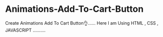 # Animations-Add-To-Cart-Button
Create Animations Add To Cart Button👌......
Here I am Using HTML , CSS , JAVASCRIPT ..........
